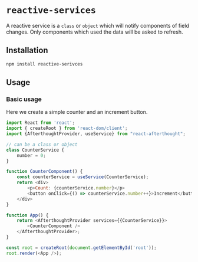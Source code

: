 # `reactive-services`

A reactive service is a `class` or `object` which will notify components of field changes. Only components which used the data will be asked to refresh.

## Installation

```sh
npm install reactive-serivces
```

## Usage

### Basic usage

Here we create a simple counter and an increment button.

```js
import React from 'react';
import { createRoot } from 'react-dom/client';
import {AfterthoughtProvider, useService} from "react-afterthought";

// can be a class or object
class CounterService {
    number = 0;
}

function CounterComponent() {
    const counterService = useService(CounterService);
    return <div>
        <p>Count: {counterService.number}</p>
        <button onClick={() => counterService.number++}>Increment</button>
    </div>
}

function App() {
    return <AfterthoughtProvider services={{CounterService}}>
        <CounterComponent />
    </AfterthoughtProvider>;
}

const root = createRoot(document.getElementById('root'));
root.render(<App />);
```
